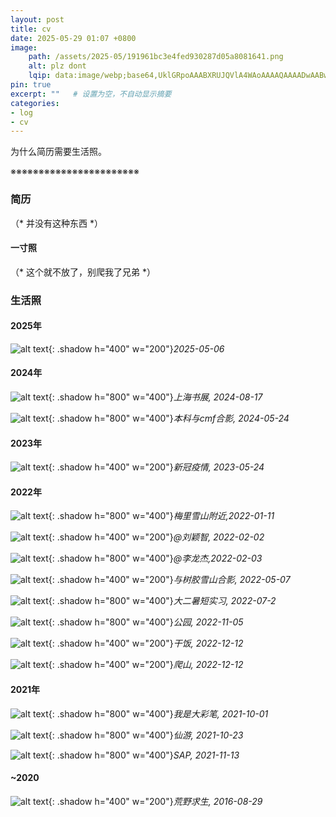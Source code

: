 ```yaml
---
layout: post
title: cv
date: 2025-05-29 01:07 +0800
image: 
    path: /assets/2025-05/191961bc3e4fed930287d05a8081641.png  
    alt: plz dont
    lqip: data:image/webp;base64,UklGRpoAAABXRUJQVlA4WAoAAAAQAAAADwAABwAAQUxQSDIAAAARL0AmbZurmr57yyIiqE8oiG0bejIYEQTgqiDA9vqnsUSI6H+oAERp2HZ65qP/VIAWAFZQOCBCAAAA8AEAnQEqEAAIAAVAfCWkAALp8sF8rgRgAP7o9FDvMCkMde9PK7euH5M1m6VWoDXf2FkP3BqV0ZYbO6NA/VFIAAAA
pin: true
excerpt: ""   # 设置为空，不自动显示摘要
categories: 
- log
- cv
---
```


为什么简历需要生活照。

※※※※※※※※※※※※※※※※※※※※※※※
<!-- cv -->
### 简历

（* 并没有这种东西 *）

#### 一寸照

（* 这个就不放了，别爬我了兄弟 *）

<!-- 生活照 -->
### 生活照

#### 2025年

![alt text](/assets/2025-05/e8788e3f3a9d068dc119c84e28c5a90.jpg){: .shadow h="400" w="200"}_2025-05-06_

#### 2024年
<!-- 横屏 -->
![alt text](/assets/2025-05/967f15cd62b47e1b2664f54b2547f2f.jpg){: .shadow h="800" w="400"}_上海书展, 2024-08-17_

![alt text](/assets/2025-05/ae825a561aedc30f0b54b0d28098cbd.jpg){: .shadow h="800" w="400"}_本科与cmf合影, 2024-05-24_

#### 2023年

![alt text](/assets/2025-05/0647f7c2127b2ae6f408de85cd2e052.jpg){: .shadow h="400" w="200"}_新冠疫情, 2023-05-24_

#### 2022年

![alt text](/assets/2025-05/ab5e6b99ed703caa3fc5feea25b4d3c.jpg){: .shadow h="800" w="400"}_梅里雪山附近,2022-01-11_

![alt text](/assets/2025-05/6089bd64b1585b00d7223abf84edbf5.jpg){: .shadow h="400" w="200"}_@刘颖智, 2022-02-02_

![alt text](/assets/2025-05/db3bd2fc99ca8f05021f6e61b14925b.jpg){: .shadow h="800" w="400"}_@李龙杰,2022-02-03_
<!-- 竖屏 -->
![alt text](/assets/2025-05/f9cf28aa986569611cbeb91be68f976.jpg){: .shadow h="400" w="200"}_与树胶雪山合影, 2022-05-07_

![alt text](/assets/2025-05/560b1f0ddd5598c43059d182a837d04.jpg){: .shadow h="800" w="400"}_大二暑短实习, 2022-07-2_

![alt text](/assets/2025-05/9aa759e92b8bde71aab674bcca057a1.jpg){: .shadow h="800" w="400"}_公园, 2022-11-05_

![alt text](/assets/2025-05/0078694875ea6803bd21d03210a914b.jpg){: .shadow h="400" w="200"}_干饭, 2022-12-12_

![alt text](/assets/2025-05/23c1f1d9a1cf4ec71fc419c03ed08ea.jpg){: .shadow h="400" w="200"}_爬山, 2022-12-12_

#### 2021年

![alt text](/assets/2025-05/318aad8628782fff777a74cc85b1db1.png){: .shadow h="800" w="400"}_我是大彩笔, 2021-10-01_

![alt text](/assets/2025-05/0d4f8f613af23b4b02afdd5462752f2.jpg){: .shadow h="800" w="400"}_仙游, 2021-10-23_

![alt text](/assets/2025-05/8eaa3ed4e210b6543552980674b81be.jpg){: .shadow h="800" w="400"}_SAP, 2021-11-13_

#### ~2020

![alt text](/assets/2025-05/e0cdcea1ecc3f4cacf4ec1f3783d096.jpg){: .shadow h="400" w="200"}_荒野求生, 2016-08-29_